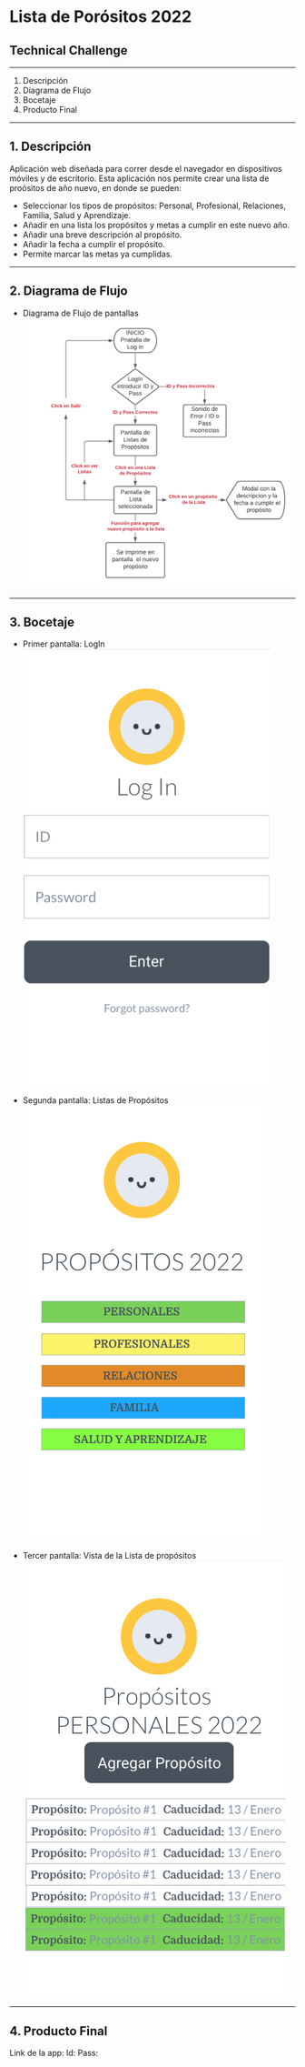 # Lista de Porósitos 2022
## Technical Challenge
---

1. Descripción 
2. Diagrama de Flujo
3. Bocetaje
4. Producto Final

---

## 1. Descripción

Aplicación web diseñada para correr desde el navegador en dispositivos móviles y de escritorio.
Esta aplicación nos permite crear una lista de proósitos de año nuevo, en donde se pueden:
- Seleccionar los tipos de propósitos: Personal, Profesional, Relaciones, Familia, Salud y Aprendizaje. 
- Añadir en una lista los propósitos y metas a cumplir en este nuevo año.
- Añadir una breve descripción al propósito.
- Añadir la fecha a cumplir el propósito.
- Permite marcar las metas ya cumplidas. 

---

## 2. Diagrama de Flujo 

- Diagrama de Flujo de pantallas
  ![Diagrama](./assets/img/Diagrama.png)


---

## 3. Bocetaje

- Primer pantalla: LogIn
  ![LogIn](./assets/img/Pantalla1.png)


- Segunda pantalla: Listas de Propósitos
  ![Listas de Propósitos](./assets/img/Pantalla2.png)


- Tercer pantalla: Vista de la Lista de propósitos 
  ![Lista de propósitos](./assets/img/Pantalla3.png)
  
---

## 4. Producto Final

Link de la app: 
Id:
Pass: 

